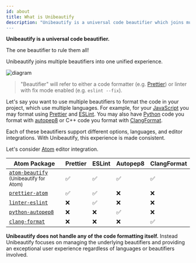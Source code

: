 ```yaml
---
id: about
title: What is Unibeautify
description: "Unibeautify is a universal code beautifier which joins multiple code formatters into one unified experience
---
```


**Unibeautify is a universal code beautifier.**

The one beautifier to rule them all!

Unibeautify joins multiple beautifiers into one unified experience.

![diagram](https://docs.google.com/drawings/d/1elu3OU4o37_lDiDNgovolXdY7D1VQ-_9nsDs5y1HlQY/pub?w=1314&h=732)

> "Beautifier" will refer to either a code formatter (e.g. [Prettier](https://prettier.io/)) or linter with fix mode enabled (e.g. `eslint --fix`).

Let's say you want to use multiple beautifiers to format the code in your project, which use multiple languages.
For example, for your [JavaScript](language-javascript.md) you may format using [Prettier](https://prettier.io/) and [ESLint](https://eslint.org/).
You may also have [Python](language-python.md) code you format with [autopep8](https://github.com/hhatto/autopep8) or C++ code you format with [ClangFormat](https://clang.llvm.org/docs/ClangFormat.html).

Each of these beautifiers support different options, languages, and editor integrations.
With Unibeautify, this experience is made consistent.

Let's consider [Atom](https://atom.io/) editor integration.

| Atom Package | Prettier | ESLint | Autopep8 | ClangFormat |
| --- | --- | --- | --- | --- |
| [`atom-beautify`](https://atom.io/packages/atom-beautify) <small>(Unibeautify for Atom)</small> | &#9989; | &#9989; | &#9989; | &#9989; |
| [`prettier-atom`](https://atom.io/packages/prettier-atom) | &#9989; | &#9989; | &#10060; | &#10060; |
| [`linter-eslint`](https://atom.io/packages/linter-eslint) | &#10060; | &#9989; | &#10060; | &#10060; |
| [`python-autopep8`](https://atom.io/packages/python-autopep8) | &#10060; | &#10060; | &#9989; | &#10060; |
| [`clang-format`](https://atom.io/packages/clang-format) | &#10060; | &#10060; | &#10060; | &#9989; |

**Unibeautify does not handle any of the code formatting itself.** Instead Unibeautify focuses on managing the underlying beautifiers and providing an exceptional user experience regardless of languages or beautifiers involved.
